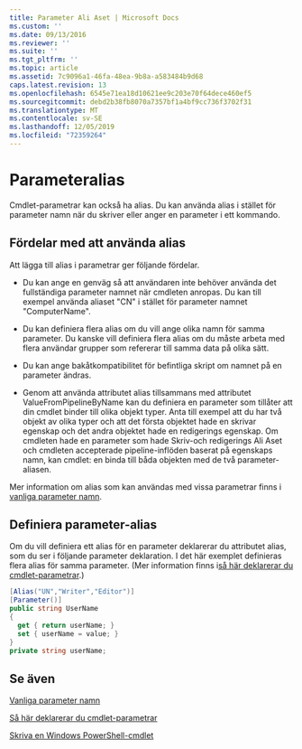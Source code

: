 ```yaml
---
title: Parameter Ali Aset | Microsoft Docs
ms.custom: ''
ms.date: 09/13/2016
ms.reviewer: ''
ms.suite: ''
ms.tgt_pltfrm: ''
ms.topic: article
ms.assetid: 7c9096a1-46fa-48ea-9b8a-a583484b9d68
caps.latest.revision: 13
ms.openlocfilehash: 6545e71ea18d10621ee9c203e70f64dece460ef5
ms.sourcegitcommit: debd2b38fb8070a7357bf1a4bf9cc736f3702f31
ms.translationtype: MT
ms.contentlocale: sv-SE
ms.lasthandoff: 12/05/2019
ms.locfileid: "72359264"
---
```

# <a name="parameter-aliases"></a>Parameteralias

Cmdlet-parametrar kan också ha alias. Du kan använda alias i stället för parameter namn när du skriver eller anger en parameter i ett kommando.

## <a name="benefits-of-using-aliases"></a>Fördelar med att använda alias

Att lägga till alias i parametrar ger följande fördelar.

- Du kan ange en genväg så att användaren inte behöver använda det fullständiga parameter namnet när cmdleten anropas. Du kan till exempel använda aliaset "CN" i stället för parameter namnet "ComputerName".

- Du kan definiera flera alias om du vill ange olika namn för samma parameter. Du kanske vill definiera flera alias om du måste arbeta med flera användar grupper som refererar till samma data på olika sätt.

- Du kan ange bakåtkompatibilitet för befintliga skript om namnet på en parameter ändras.

- Genom att använda attributet alias tillsammans med attributet ValueFromPipelineByName kan du definiera en parameter som tillåter att din cmdlet binder till olika objekt typer. Anta till exempel att du har två objekt av olika typer och att det första objektet hade en skrivar egenskap och det andra objektet hade en redigerings egenskap. Om cmdleten hade en parameter som hade Skriv-och redigerings Ali Aset och cmdleten accepterade pipeline-inflöden baserat på egenskaps namn, kan cmdlet: en binda till båda objekten med de två parameter-aliasen.

Mer information om alias som kan användas med vissa parametrar finns i [vanliga parameter namn](./common-parameter-names.md).

## <a name="defining-parameter-aliases"></a>Definiera parameter-alias

Om du vill definiera ett alias för en parameter deklarerar du attributet alias, som du ser i följande parameter deklaration. I det här exemplet definieras flera alias för samma parameter. (Mer information finns i[så här deklarerar du cmdlet-parametrar](./how-to-declare-cmdlet-parameters.md).)

```csharp
[Alias("UN","Writer","Editor")]
[Parameter()]
public string UserName
{
  get { return userName; }
  set { userName = value; }
}
private string userName;
```

## <a name="see-also"></a>Se även

[Vanliga parameter namn](./common-parameter-names.md)

[Så här deklarerar du cmdlet-parametrar](./how-to-declare-cmdlet-parameters.md)

[Skriva en Windows PowerShell-cmdlet](./writing-a-windows-powershell-cmdlet.md)
